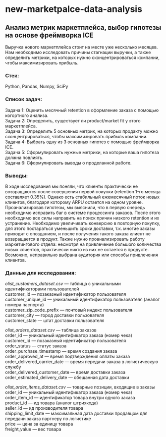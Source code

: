 # new-marketpalce-data-analysis
## Анализ метрик маркетплейса, выбор гипотезы на основе фреймворка ICE

Выручка нового маркетплейса стоит на месте уже несколько месяцев. Нам необходимо исследовать причины стагнации выручки, а также определить метрики, на которых нужно сконцентрироваться компании, чтобы максимизировать прибыль.

### Стек:
Python, Pandas, Numpy, SciPy 

### Список задач:
Задача 1: Оценить месячный retention в оформление заказа с помощью когортного анализа.   
Задача 2: Определить, существует ли product/market fit у этого маркетплейса.  
Задача 3: Определить 5 основных метрик, на которых продакту можно сконцентрироваться, чтобы максимизировать прибыль компании.  
Задача 4: Выбрать одну из 3 основных гипотез с помощью фреймворка ICE.  
Задача 5: Сформулировать нужные метрики, на которые ваша гипотеза должна повлиять.  
Задача 6: Сформулировать выводы о проделанной работе.  

### Выводы:
В ходе исследования мы поняли, что клиенты практически не возвращаются после совершения первой покупки (retention 1-го месяца составляет 0.35%). Однако есть стабильный ежемесячный поток новых клиентов, благодаря которому ARPU остается на одном уровне.   
Проанализировав гипотезы, мы выяснили, что в первую очередь необходимо исправить баг в системе процессинга заказов. После этого необходимо все силы направить на поиск причин низкого retention и их устранение. Необходимо увеличивать конверсию в повторную покупку, для этого постараться уменьшить сроки доставки, т.к. многие заказы приходят с опозданием, и после получения такого заказа клиент не возвращается в продукт. Также нужно проанализировать работу маркетингового отдела: несмотря на привлечение большого количества новых клиентов, практически никто из них не остается в продукте. Возможно, неправильно выбрана аудитория или способы привлечения клиентов.

### Данные для исследования:
*olist_customers_dataset.csv* — таблица с уникальными идентификаторами пользователей    
customer_id — позаказный идентификатор пользователя  
customer_unique_id — уникальный идентификатор пользователя (аналог номера паспорта)  
customer_zip_code_prefix — почтовый индекс пользователя  
customer_city — город доставки пользователя  
customer_state — штат доставки пользователя  
  
*olist_orders_dataset.csv* —  таблица заказов  
order_id — уникальный идентификатор заказа (номер чека)  
customer_id — позаказный идентификатор пользователя  
order_status — статус заказа  
order_purchase_timestamp — время создания заказа  
order_approved_at — время подтверждения оплаты заказа  
order_delivered_carrier_date — время передачи заказа в логистическую службу  
order_delivered_customer_date — время доставки заказа  
order_estimated_delivery_date — обещанная дата доставки  
  
*olist_order_items_dataset.csv* — товарные позиции, входящие в заказы  
order_id — уникальный идентификатор заказа (номер чека)  
order_item_id — идентификатор товара внутри одного заказа  
product_id — ид товара (аналог штрихкода)  
seller_id — ид производителя товара  
shipping_limit_date — максимальная дата доставки продавцом для передачи заказа партнеру по логистике  
price — цена за единицу товара  
freight_value — вес товара   
